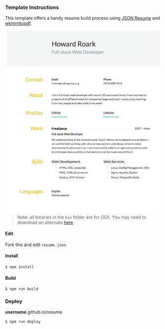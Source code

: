 ### Template Instructions

This template offers a handy resume build process using [JSON Resume](https://jsonresume.org/)
and [wkhtmltopdf](http://wkhtmltopdf.org).

<img align="right" width="500" src="https://raw.githubusercontent.com/howardroark/resume/master/resume.png">

> Note: all binaries in the `bin` folder are for OSX. 
You may need to download an alternate [here](http://wkhtmltopdf.org/downloads.html).

#### Edit

Fork this and edit `resume.json`.

#### Install

```
$ npm install
```

#### Build

```
$ npm run build
```

### Deploy

**username**.github.io/resume

```
$ npm run deploy
```
